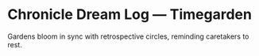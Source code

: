 # Chronicle Dream Log — Timegarden

Gardens bloom in sync with retrospective circles, reminding caretakers to rest.
